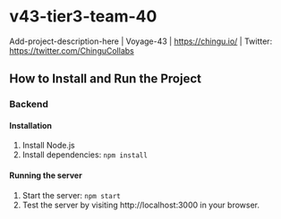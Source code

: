 # v43-tier3-team-40
Add-project-description-here
| Voyage-43 | https://chingu.io/ | Twitter: https://twitter.com/ChinguCollabs
## How to Install and Run the Project
### Backend
#### Installation
1. Install Node.js
2. Install dependencies: `npm install`
#### Running the server
1. Start the server: `npm start`
2. Test the server by visiting http://localhost:3000 in your browser.
